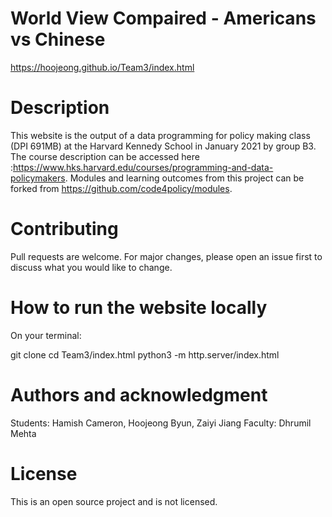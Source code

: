 # World View Compaired - Americans vs Chinese
https://hoojeong.github.io/Team3/index.html

# Description
This website is the output of a data programming for policy making class (DPI 691MB) at the Harvard Kennedy School in January 2021 by group B3. The course description can be accessed here :https://www.hks.harvard.edu/courses/programming-and-data-policymakers. Modules and learning outcomes from this project can be forked from https://github.com/code4policy/modules.

# Contributing
Pull requests are welcome. For major changes, please open an issue first to discuss what you would like to change.

# How to run the website locally
On your terminal:

git clone
cd Team3/index.html
python3 -m http.server/index.html

# Authors and acknowledgment
Students: Hamish Cameron, Hoojeong Byun, Zaiyi Jiang
Faculty: Dhrumil Mehta

# License
This is an open source project and is not licensed.
